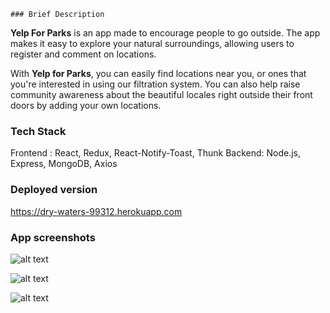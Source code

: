 
    ### Brief Description
**Yelp For Parks**  is an app made to encourage people to go outside. The app makes it easy to explore your natural surroundings, allowing users to register and comment on locations.

With **Yelp for Parks**, you can easily find locations near you, or ones that you're interested in using our filtration system. You can also help raise community awareness about the beautiful locales right outside their front doors by adding your own locations.


### Tech Stack
Frontend : React, Redux, React-Notify-Toast, Thunk
Backend: Node.js, Express, MongoDB, Axios

### Deployed version
https://dry-waters-99312.herokuapp.com

### App screenshots

![alt text][mainpage]

[mainpage]: https://s3.amazonaws.com/donics/Screen+Shot+2018-09-14+at+17.18.41.png "Mainpage"

![alt text][practice]

[practice]: https://s3.amazonaws.com/donics/Screen+Shot+2018-09-14+at+17.19.36.png "Practice page"

![alt text][progress]

[progress]: https://s3.amazonaws.com/donics/Screen+Shot+2018-09-14+at+17.20.41.png "Progress page"
